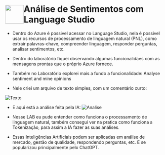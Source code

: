 # <div style="display: flex; align-items: center;"><img width="60px" src="https://hermes.dio.me/lab_projects/badges/dc92e499-6ec6-4c82-af3f-00c40538ca80.png"> Análise de Sentimentos com Language Studio</div>

- Dentro do Azure é possivel acessar no Language Studio, nela é possivel usar os recursos de processamento de linguagem natural (PNL), como extrair palavras-chave, compreender linguagem, responder perguntas, analisar sentimentos, etc. 

- Dentro do laboratório fiquei observando algumas funcionalidaes com as mensagens prontas que o próprio Azure fornece. 

- Também no Laboratório explorei mais a fundo a funcionalidade: Analyse sentiment and mine opinions

- Nele criei um arquivo de texto simples, com um comentário curto:

![Texto](https://github.com/FernandaMancini/Estudos-DIO/assets/108295414/8d202eb5-9292-44fb-bbe3-a1b20aede949)

- E aqui está a análise feita pela IA:
![Analise](https://github.com/FernandaMancini/Estudos-DIO/assets/108295414/6c8f3574-0019-43e9-83f9-96b036e112c0)

- Nesse LAB eu pude entender como funciona o processamento de linguagem natural, também consegui ver na pratica como funciona a Tokenização, para assim a IA fazer as suas análises.
- Essas Inteligências Artificiais podem ser aplicadas em análise de mercado, gestão de qualidade, respondendo perguntas, etc. E se popularizou principalmente pelo ChatGPT. 
